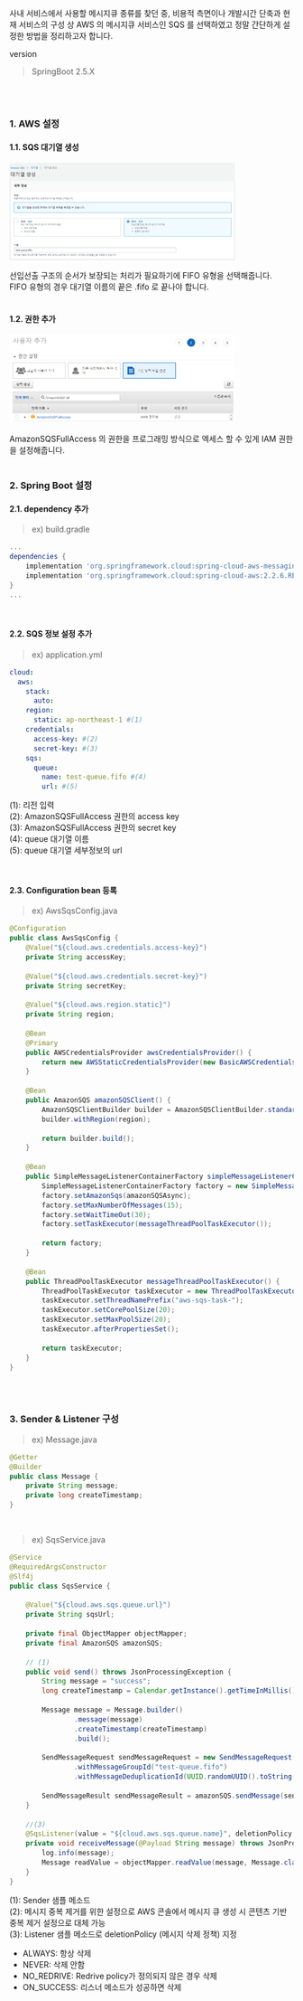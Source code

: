 사내 서비스에서 사용할 메시지큐 종류를 찾던 중, 비용적 측면이나 개발시간 단축과 현재 서비스의 구성 상
AWS 의 메시지큐 서비스인 SQS 를 선택하였고 정말 간단하게 설정한 방법을 정리하고자 합니다. <br>

version
> SpringBoot 2.5.X

<br><br>

<h3>1. AWS 설정</h3>
<h4>1.1. SQS 대기열 생성</h4>
<img src="/img/20220427_1.png" width="400px"> <br>

선입선출 구조의 순서가 보장되는 처리가 필요하기에 FIFO 유형을 선택해줍니다. <br>
FIFO 유형의 경우 대기열 이름의 끝은 .fifo 로 끝나야 합니다.
<br><br>

<h4>1.2. 권한 추가</h4>
<img src="/img/20220427_2.png" width="400px">

<br>

AmazonSQSFullAccess 의 권한을 프로그래밍 방식으로 엑세스 할 수 있게 IAM 권한을 설정해줍니다. <br><br>

<h3>2. Spring Boot 설정</h3>
<h4>2.1. dependency 추가</h4>

> ex) build.gradle

~~~gradle
...
dependencies {
    implementation 'org.springframework.cloud:spring-cloud-aws-messaging:2.2.6.RELEASE'
    implementation 'org.springframework.cloud:spring-cloud-aws:2.2.6.RELEASE'
}
...
~~~
<br>

<h4>2.2. SQS 정보 설정 추가</h4>

> ex) application.yml

~~~yml
cloud:
  aws:
    stack:
      auto:
    region:
      static: ap-northeast-1 #(1)
    credentials:
      access-key: #(2)
      secret-key: #(3)
    sqs:
      queue:
        name: test-queue.fifo #(4)
        url: #(5)
~~~

(1): 리전 입력 <br>
(2): AmazonSQSFullAccess 권한의 access key <br>
(3): AmazonSQSFullAccess 권한의 secret key <br>
(4): queue 대기열 이름 <br>
(5): queue 대기열 세부정보의 url <br>

<br>

<h4>2.3. Configuration bean 등록 </h4>

> ex) AwsSqsConfig.java

~~~java
@Configuration
public class AwsSqsConfig {
    @Value("${cloud.aws.credentials.access-key}")
    private String accessKey;

    @Value("${cloud.aws.credentials.secret-key}")
    private String secretKey;

    @Value("${cloud.aws.region.static}")
    private String region;

    @Bean
    @Primary
    public AWSCredentialsProvider awsCredentialsProvider() {
        return new AWSStaticCredentialsProvider(new BasicAWSCredentials(accessKey, secretKey));
    }

    @Bean
    public AmazonSQS amazonSQSClient() {
        AmazonSQSClientBuilder builder = AmazonSQSClientBuilder.standard().withCredentials(awsCredentialsProvider());
        builder.withRegion(region);
        
        return builder.build();
    }

    @Bean
    public SimpleMessageListenerContainerFactory simpleMessageListenerContainerFactory(AmazonSQSAsync amazonSQSAsync) {
        SimpleMessageListenerContainerFactory factory = new SimpleMessageListenerContainerFactory();
        factory.setAmazonSqs(amazonSQSAsync);
        factory.setMaxNumberOfMessages(15);
        factory.setWaitTimeOut(30);
        factory.setTaskExecutor(messageThreadPoolTaskExecutor());
        
        return factory;
    }

    @Bean
    public ThreadPoolTaskExecutor messageThreadPoolTaskExecutor() {
        ThreadPoolTaskExecutor taskExecutor = new ThreadPoolTaskExecutor();
        taskExecutor.setThreadNamePrefix("aws-sqs-task-");
        taskExecutor.setCorePoolSize(20);
        taskExecutor.setMaxPoolSize(20);
        taskExecutor.afterPropertiesSet();
        
        return taskExecutor;
    }
}
~~~

<br><br>

<h3>3. Sender & Listener 구성</h3>

> ex) Message.java

~~~java
@Getter
@Builder
public class Message {
    private String message;
    private long createTimestamp;
}
~~~

<br>

> ex) SqsService.java

~~~java
@Service
@RequiredArgsConstructor
@Slf4j
public class SqsService {

    @Value("${cloud.aws.sqs.queue.url}")
    private String sqsUrl;

    private final ObjectMapper objectMapper;
    private final AmazonSQS amazonSQS;

    // (1)
    public void send() throws JsonProcessingException {
        String message = "success";
        long createTimestamp = Calendar.getInstance().getTimeInMillis();

        Message message = Message.builder()
                .message(message)
                .createTimestamp(createTimestamp)
                .build();

        SendMessageRequest sendMessageRequest = new SendMessageRequest(sqsUrl, objectMapper.writeValueAsString(messageDTO))
                .withMessageGroupId("test-queue.fifo")
                .withMessageDeduplicationId(UUID.randomUUID().toString()); //(2)

        SendMessageResult sendMessageResult = amazonSQS.sendMessage(sendMessageRequest);
    }

    //(3)
    @SqsListener(value = "${cloud.aws.sqs.queue.name}", deletionPolicy = SqsMessageDeletionPolicy.ON_SUCCESS)
    private void receiveMessage(@Payload String message) throws JsonProcessingException {
        log.info(message);
        Message readValue = objectMapper.readValue(message, Message.class);
    }
}
~~~

(1): Sender 샘플 메소드 <br>
(2): 메시지 중복 제거를 위한 설정으로 AWS 콘솔에서 메시지 큐 생성 시 콘텐츠 기반 중복 제거 설정으로 대체 가능 <br>
(3): Listener 샘플 메소드로 deletionPolicy (메시지 삭제 정책) 지정<br>

- ALWAYS: 항상 삭제
- NEVER: 삭제 안함
- NO_REDRIVE: Redrive policy가 정의되지 않은 경우 삭제
- ON_SUCCESS: 리스너 메소드가 성공하면 삭제
